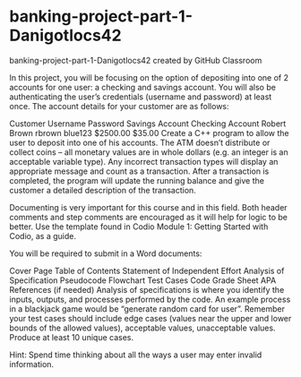 # banking-project-part-1-Danigotlocs42
banking-project-part-1-Danigotlocs42 created by GitHub Classroom


In this project, you will be focusing on the option of depositing into one of 2 accounts for one user: a checking and savings account. You will also be authenticating the user’s credentials (username and password) at least once. The account details for your customer are as follows:

Customer	Username	Password	Savings Account	Checking Account
Robert Brown	rbrown	blue123	$2500.00	$35.00
Create a C++ program to allow the user to deposit into one of his accounts. The ATM doesn’t distribute or collect coins – all monetary values are in whole dollars (e.g. an integer is an acceptable variable type). Any incorrect transaction types will display an appropriate message and count as a transaction. After a transaction is completed, the program will update the running balance and give the customer a detailed description of the transaction.

Documenting is very important for this course and in this field. Both header comments and step comments are encouraged as it will help for logic to be better. Use the template found in Codio Module 1: Getting Started with Codio, as a guide.

You will be required to submit in a Word documents:

Cover Page
Table of Contents
Statement of Independent Effort
Analysis of Specification
Pseudocode
Flowchart
Test Cases
Code
Grade Sheet
APA References (if needed)
Analysis of specifications is where you identify the inputs, outputs, and processes performed by the code. An example process in a blackjack game would be “generate random card for user”. Remember your test cases should include edge cases (values near the upper and lower bounds of the allowed values), acceptable values, unacceptable values. Produce at least 10 unique cases.

Hint: Spend time thinking about all the ways a user may enter invalid information.
